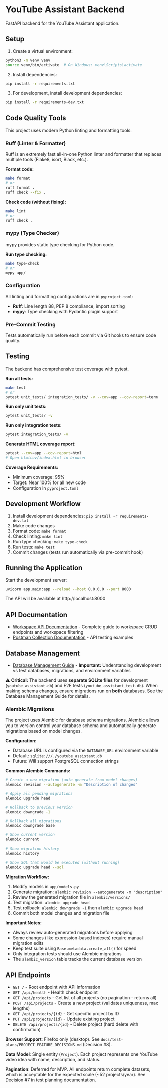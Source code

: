 # YouTube Assistant Backend

FastAPI backend for the YouTube Assistant application.

## Setup

1. Create a virtual environment:
```bash
python3 -m venv venv
source venv/bin/activate  # On Windows: venv\Scripts\activate
```

2. Install dependencies:
```bash
pip install -r requirements.txt
```

3. For development, install development dependencies:
```bash
pip install -r requirements-dev.txt
```

## Code Quality Tools

This project uses modern Python linting and formatting tools:

### Ruff (Linter & Formatter)

Ruff is an extremely fast all-in-one Python linter and formatter that replaces multiple tools (Flake8, isort, Black, etc.).

**Format code:**
```bash
make format
# or
ruff format .
ruff check --fix .
```

**Check code (without fixing):**
```bash
make lint
# or
ruff check .
```

### mypy (Type Checker)

mypy provides static type checking for Python code.

**Run type checking:**
```bash
make type-check
# or
mypy app/
```

### Configuration

All linting and formatting configurations are in `pyproject.toml`:
- **Ruff**: Line length 88, PEP 8 compliance, import sorting
- **mypy**: Type checking with Pydantic plugin support

### Pre-Commit Testing

Tests automatically run before each commit via Git hooks to ensure code quality.

## Testing

The backend has comprehensive test coverage with pytest.

**Run all tests:**
```bash
make test
# or
pytest unit_tests/ integration_tests/ -v --cov=app --cov-report=term
```

**Run only unit tests:**
```bash
pytest unit_tests/ -v
```

**Run only integration tests:**
```bash
pytest integration_tests/ -v
```

**Generate HTML coverage report:**
```bash
pytest --cov=app --cov-report=html
# Open htmlcov/index.html in browser
```

**Coverage Requirements:**
- Minimum coverage: 95%
- Target: Near 100% for all new code
- Configuration in `pyproject.toml`

## Development Workflow

1. Install development dependencies: `pip install -r requirements-dev.txt`
2. Make code changes
3. Format code: `make format`
4. Check linting: `make lint`
5. Run type checking: `make type-check`
6. Run tests: `make test`
7. Commit changes (tests run automatically via pre-commit hook)

## Running the Application

Start the development server:
```bash
uvicorn app.main:app --reload --host 0.0.0.0 --port 8000
```

The API will be available at http://localhost:8000

## API Documentation

- [Workspace API Documentation](docs/WORKSPACE_API.md) - Complete guide to workspace CRUD endpoints and workspace filtering
- [Postman Collection Documentation](docs/POSTMAN_COLLECTION.md) - API testing examples

## Database Management

- [Database Management Guide](docs/DATABASE_MANAGEMENT.md) - **Important:** Understanding development vs test databases, migrations, and environment variables

⚠️ **Critical:** The backend uses **separate SQLite files** for development (`youtube_assistant.db`) and E2E tests (`youtube_assistant_test.db`). When making schema changes, ensure migrations run on **both** databases. See the Database Management Guide for details.

### Alembic Migrations

The project uses Alembic for database schema migrations. Alembic allows you to version control your database schema and automatically generate migrations based on model changes.

**Configuration:**
- Database URL is configured via the `DATABASE_URL` environment variable
- Default: `sqlite:///./youtube_assistant.db`
- Future: Will support PostgreSQL connection strings

**Common Alembic Commands:**

```bash
# Create a new migration (auto-generate from model changes)
alembic revision --autogenerate -m "Description of changes"

# Apply all pending migrations
alembic upgrade head

# Rollback to previous version
alembic downgrade -1

# Rollback all migrations
alembic downgrade base

# Show current version
alembic current

# Show migration history
alembic history

# Show SQL that would be executed (without running)
alembic upgrade head --sql
```

**Migration Workflow:**
1. Modify models in `app/models.py`
2. Generate migration: `alembic revision --autogenerate -m "description"`
3. Review the generated migration file in `alembic/versions/`
4. Test migration: `alembic upgrade head`
5. Test rollback: `alembic downgrade -1` then `alembic upgrade head`
6. Commit both model changes and migration file

**Important Notes:**
- Always review auto-generated migrations before applying
- Some changes (like expression-based indexes) require manual migration edits
- Keep test suite using `Base.metadata.create_all()` for speed
- Only integration tests should use Alembic migrations
- The `alembic_version` table tracks the current database version

## API Endpoints

- `GET /` - Root endpoint with API information
- `GET /api/health` - Health check endpoint
- `GET /api/projects` - Get list of all projects (no pagination - returns all)
- `POST /api/projects` - Create a new project (validates uniqueness, max lengths)
- `GET /api/projects/{id}` - Get specific project by ID
- `PUT /api/projects/{id}` - Update existing project
- `DELETE /api/projects/{id}` - Delete project (hard delete with confirmation)

**Browser Support**: Firefox only (desktop). See `docs/test-plans/PROJECT_FEATURE_DECISIONS.md` (Decision #8).

**Data Model**: Single entity (`Project`). Each project represents one YouTube video idea with name, description, and status.

**Pagination**: Deferred for MVP. All endpoints return complete datasets, which is acceptable for the expected scale (~52 projects/year). See Decision #7 in test planning documentation.
